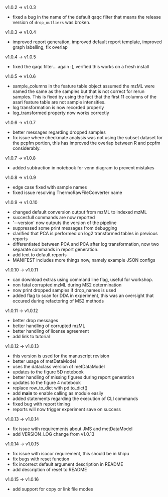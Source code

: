 v1.0.2 -> v1.0.3
  - fixed a bug in the name of the default qaqc filter that means the release version of `drop_outliers` was broken. 

v1.0.3 -> v1.0.4
  - improved report generation, improved default report template, improved graph labelling, fix overlap

v1.0.4 -> v1.0.5
  - fixed the qaqc filter... again :(, verified this works on a fresh install

v1.0.5 -> v1.0.6
  - sample_columns in the feature table object assumed the mzML were named the same as the samples but that is not correct for rerun samples. This is fixed by using the fact that the first 11 columns of the asari feature table are not sample intensities. 
  - log transformation is now recorded properly
  - log_transformed property now works correctly

v1.0.6 -> v1.0.7
  - better messages regarding dropped samples
  - fix issue where checkmate analysis was not using the subset dataset for the pcpfm portion, this has improved the overlap between R and pcpfm considerably.

v1.0.7 -> v1.0.8
  - added subtraction in notebook for venn diagram to prevent mistakes

v1.0.8 -> v1.0.9
  - edge case fixed with sample names
  - fixed issue resolving ThermoRawFileConverter name

v1.0.9 -> v1.0.10
  - changed default conversion output from mzML to indexed mzML
  - succesfull commands are now reported
  - '--version' now outputs the version of the pipeline
  - suppressed some print messages from debugging
  - clarified that PCA is performed on log2 transformed tables in previous reports
  - differentiated between PCA and PCA after log transformation, now two separate commands in report generation. 
  - add text to default reports
  - MANIFEST includes more things now, namely example JSON configs

v1.0.10 -> v1.0.11
  - can download extras using command line flag, useful for workshop.
  - non fatal corrupted mzML during MS2 determination
  - now print dropped samples if drop_names is used
  - added flag to scan for DDA in experiment, this was an oversight that occured during refactoring of MS2 methods

v1.0.11 -> v1.0.12
  - better drop messages
  - better handling of corrupted mzML
  - better handling of license agreement
  - add link to tutorial

v1.0.12 -> v1.0.13
  - this version is used for the manuscript revision
  - better usage of metDataModel
  - uses the dataclass version of metDataModel
  - updates to the figure 5D notebook
  - better handling of missing figures during report generation
  - updates to the figure 4 notebook
  - replace row_to_dict with pd.to_dict()
  - add __main__ to enable calling as module easily
  - added statements regarding the execution of CLI commands
  - fixed bug with report timing
  - reports will now trigger experiment save on success

v1.0.13 -> v1.0.14
  - fix issue with requirements about JMS and metDataModel
  - add VERSION_LOG change from v1.0.13
  
v1.0.14 -> v1.0.15
  - fix issue with isocor requirement, this should be in khipu
  - fix bugs with reset function
  - fix incorrect default argument description in README
  - add description of reset to README

v1.0.15 -> v1.0.16
  - add support for copy or link file modes